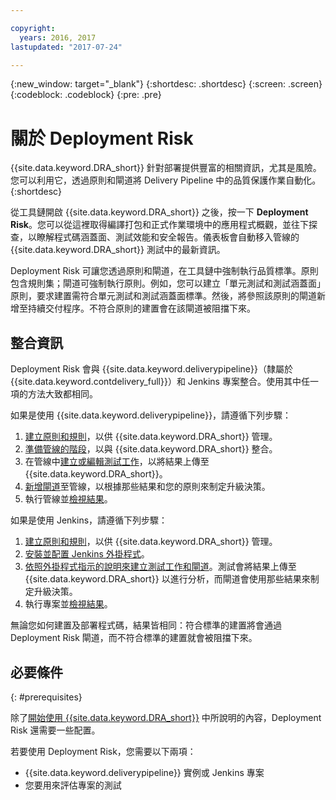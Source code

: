 ```yaml
---

copyright:
  years: 2016, 2017
lastupdated: "2017-07-24"

---
```


{:new_window: target="_blank"}
{:shortdesc: .shortdesc}
{:screen: .screen}
{:codeblock: .codeblock}
{:pre: .pre}

# 關於 Deployment Risk

{{site.data.keyword.DRA_short}} 針對部署提供豐富的相關資訊，尤其是風險。您可以利用它，透過原則和閘道將 Delivery Pipeline 中的品質保護作業自動化。
{:shortdesc}

從工具鏈開啟 {{site.data.keyword.DRA_short}} 之後，按一下 **Deployment Risk**。您可以從這裡取得編譯打包和正式作業環境中的應用程式概觀，並往下探查，以瞭解程式碼涵蓋面、測試效能和安全報告。儀表板會自動移入管線的 {{site.data.keyword.DRA_short}} 測試中的最新資訊。

Deployment Risk 可讓您透過原則和閘道，在工具鏈中強制執行品質標準。原則包含規則集；閘道可強制執行原則。例如，您可以建立「單元測試和測試涵蓋面」原則，要求建置需符合單元測試和測試涵蓋面標準。然後，將參照該原則的閘道新增至持續交付程序。不符合原則的建置會在該閘道被阻擋下來。 

## 整合資訊

Deployment Risk 會與 {{site.data.keyword.deliverypipeline}}（隸屬於 {{site.data.keyword.contdelivery_full}}）和 Jenkins 專案整合。使用其中任一項的方法大致都相同。  

如果是使用 {{site.data.keyword.deliverypipeline}}，請遵循下列步驟：

1. [建立原則和規則](risk_policies.html)，以供 {{site.data.keyword.DRA_short}} 管理。
2. [準備管線的階段](risk_cd.html)，以與 {{site.data.keyword.DRA_short}} 整合。
3. 在管線中[建立或編輯測試工作](risk_cd.html)，以將結果上傳至 {{site.data.keyword.DRA_short}}。
4. [新增閘道](risk_cd.html)至管線，以根據那些結果和您的原則來制定升級決策。
5. 執行管線並[檢視結果](results.html)。

如果是使用 Jenkins，請遵循下列步驟：

1. [建立原則和規則](risk_policies.html)，以供 {{site.data.keyword.DRA_short}} 管理。
2. [安裝並配置 Jenkins 外掛程式](https://wiki.jenkins.io/display/JENKINS/IBM+Cloud+DevOps+Plugin)。
3. [依照外掛程式指示的說明來建立測試工作和閘道](https://wiki.jenkins.io/display/JENKINS/IBM+Cloud+DevOps+Plugin)。測試會將結果上傳至 {{site.data.keyword.DRA_short}} 以進行分析，而閘道會使用那些結果來制定升級決策。
4. 執行專案並[檢視結果](results.html)。 

無論您如何建置及部署程式碼，結果皆相同：符合標準的建置將會通過 Deployment Risk 閘道，而不符合標準的建置就會被阻擋下來。 

## 必要條件
{: #prerequisites}

除了[開始使用 {{site.data.keyword.DRA_short}}](/docs/services/DevOpsInsights/index.html) 中所說明的內容，Deployment Risk 還需要一些配置。

若要使用 Deployment Risk，您需要以下兩項：

* {{site.data.keyword.deliverypipeline}} 實例或 Jenkins 專案
* 您要用來評估專案的測試
